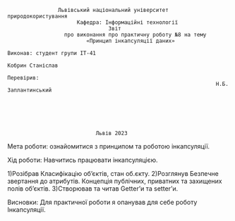                     Львівський національний університет природокористування
                          Кафедра: Інформаційні технології
                                    Звіт
                      про виконання про практичну роботу №8 на тему
                             «Принцип інкапсуляції даних»
                                                                      Виконав: студент групи ІТ-41
                                                                      Кобрин Станіслав
                                                                      Перевірив:
                                                                      Н.Б. Заплантинський






                                Львів 2023


Мета роботи: ознайомитися з принципом та роботою інкапсуляції.

Хід роботи: Навчитись працювати інкапсуляцією.

1)Розібрав Класифікацію об’єктів, стан об.єкту.
2)Розглянув Безпечне звертання до атрибутів. Концепція публічних, приватних та захищених полів об’єктів.
3)Створював та читав  Getter’и та setter’и.

Висновки: Для практичної роботи я опанував для себе роботу Інкапсуляції.
